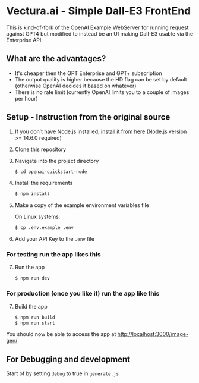 # Vectura.ai - Simple Dall-E3 FrontEnd

This is kind-of-fork of the OpenAI Example WebServer for running request against GPT4 but modified to instead be an UI making Dall-E3 usable via the Enterprise API.

## What are the advantages?
- It's cheaper then the GPT Enterprise and GPT+ subscription
- The output quality is higher because the HD flag can be set by default (otherwise OpenAI decides it based on whatever)
- There is no rate limit (currently OpenAI limits you to a couple of images per hour)


## Setup - Instruction from the original source 

1. If you don’t have Node.js installed, [install it from here](https://nodejs.org/en/) (Node.js version >= 14.6.0 required)

2. Clone this repository

3. Navigate into the project directory

   ```bash
   $ cd openai-quickstart-node
   ```

4. Install the requirements

   ```bash
   $ npm install
   ```

5. Make a copy of the example environment variables file

   On Linux systems: 
   ```bash
   $ cp .env.example .env
   ```

6. Add your API Key to the `.env` file

### For testing run the app likes this

7. Run the app

   ```bash
   $ npm run dev
   ```

### For production (once you like it) run the app like this

7. Build the app

   ```bash
   $ npm run build
   $ npm run start
   ```


You should now be able to access the app at [http://localhost:3000/image-gen/](http://localhost:3000/image-gen/)


## For Debugging and development

Start of by setting `debug` to true in `generate.js`